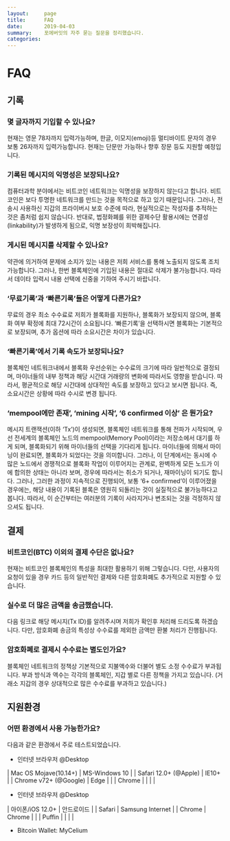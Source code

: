 ```yaml
---
layout:     page
title:      FAQ
date:       2019-04-03
summary:    포에버잇의 자주 묻는 질문을 정리했습니다.
categories:
---
```

# FAQ

## 기록

### 몇 글자까지 기입할 수 있나요?

현재는 영문 78자까지 입력가능하며, 한글, 이모지\(emoji\)등 멀티바이트 문자의 경우 보통 26자까지 입력가능합니다. 현재는 단문만 가능하나 향후 장문 등도 지원할 예정입니다.

### 기록된 메시지의 익명성은 보장되나요?

컴퓨터과학 분야에서는 비트코인 네트워크는 익명성을 보장하지 않는다고 합니다. 비트코인은 보다 투명한 네트워크를 만드는 것을 목적으로 하고 있기 때문입니다. 그러나, 전송시 사용하신 지갑의 프라이버시 보호 수준에 따라, 현실적으로는 작성자를 추적하는 것은 좀처럼 쉽지 않습니다. 반대로, 법정화폐를 위한 결제수단 활용시에는 연결성\(linkability\)가 발생하게 됨으로, 익명 보장성이 희박해집니다.

### 게시된 메시지를 삭제할 수 있나요?

약관에 의거하여 문제에 소지가 있는 내용은 저희 서비스를 통해 노출되지 않도록 조치 가능합니다. 그러나, 한번 블록체인에 기입된 내용은 절대로 삭제가 불가능합니다. 따라서 데이타 입력시 내용 선택에 신중을 기하여 주시기 바랍니다.

### ‘무료기록’과 ‘빠른기록’들은 어떻게 다른가요?

무료의 경우 최소 수수료로 저희가 블록화를 지원하나, 블록화가 보장되지 않으며, 블록화 여부 확정에 최대 72시간이 소요됩니다. ‘빠른기록’을 선택하시면 블록화는 기본적으로 보장되며, 추가 옵션에 따라 소요시간은 차이가 있습니다.

### ‘빠른기록’에서 기록 속도가 보장되나요?

블록체인 네트워크내에서 블록화 우선순위는 수수료의 크기에 따라 일반적으로 결정되며, 마이너들의 내부 정책과 해당 시간대 거래량의 변화에 따라서도 영향을 받습니다. 따라서, 평균적으로 해당 시간대에 상대적인 속도를 보장하고 있다고 보시면 됩니다. 즉, 소요시간은 상황에 따라 수시로 변경 됩니다.

### ‘mempool에만 존재’, ‘mining 시작’, ‘6 confirmed 이상’ 은 뭔가요?

메시지 트랜잭션\(이하 ‘Tx’\)이 생성되면, 블록체인 네트워크를 통해 전파가 시작되며, 우선 전세계의 블록체인 노드의 mempool\(Memory Pool\)이라는 저장소에서 대기를 하게 되며, 블록화되기 위해 마이너들의 선택을 기다리게 됩니다. 마이너들에 의해서 마이닝이 완료되면, 블록화가 되었다는 것을 의미합니다. 그러나, 이 단계에서는 동시에 수 많은 노드에서 경쟁적으로 블록화 작업이 이루어지는 관계로, 완벽하게 모든 노드가 이에 합의한 상태는 아니라 보며, 경우에 따라서는 취소가 되거나, 재마이닝이 되기도 합니다. 그러나, 그러한 과정이 지속적으로 진행되어, 보통 ‘6+ confirmed’이 이루어졌을 경우에는, 해당 내용이 기록된 블록은 영원히 되돌리는 것이 실질적으로 불가능하다고 봅니다. 따라서, 이 순간부터는 여러분의 기록이 사라지거나 변조되는 것을 걱정하지 않으셔도 됩니다.

## 결제

### 비트코인\(BTC\) 이외의 결제 수단은 없나요?

현재는 비트코인 블록체인의 특성을 최대한 활용하기 위해 그렇습니다. 다만, 사용자의 요청이 있을 경우 카드 등의 일반적인 결제와 다른 암호화폐도 추가적으로 지원할 수 있습니다.

### 실수로 더 많은 금액을 송금했습니다.

다음 링크로 해당 메시지\(Tx ID\)를 알려주시며 저희가 확인후 처리해 드리도록 하겠습니다. 다만, 암호화폐 송금의 특성상 수수료를 제외한 금액만 환불 처리가 진행됩니다.

### 암호화폐로 결제시 수수료는 별도인가요?

블록체인 네트워크의 정책상 기본적으로 지불액수와 더불어 별도 소정 수수료가 부과됩니다. 부과 방식과 액수는 각각의 블록체인, 지갑 별로 다른 정책을 가지고 있습니다. \(거래소 지갑의 경우 상대적으로 많은 수수료를 부과하고 있습니다.\)

## 지원환경

### 어떤 환경에서 사용 가능한가요?

다음과 같은 환경에서 주로 테스트되었습니다.

* 인터넷 브라우저 @Desktop

| Mac OS Mojave\(10.14+\) | MS-Windows 10 |
| Safari 12.0+ \(@Apple\) | IE10+ |
| Chrome v72+ \(@Google\) | Edge |
|  | Chrome |
| | |

* 인터넷 브라우저 @Desktop

| 아이폰/iOS 12.0+ | 안드로이드 |
| Safari | Samsung Internet |
| Chrome | Chrome |
|  | Puffin |
| | |

* Bitcoin Wallet: MyCelium









